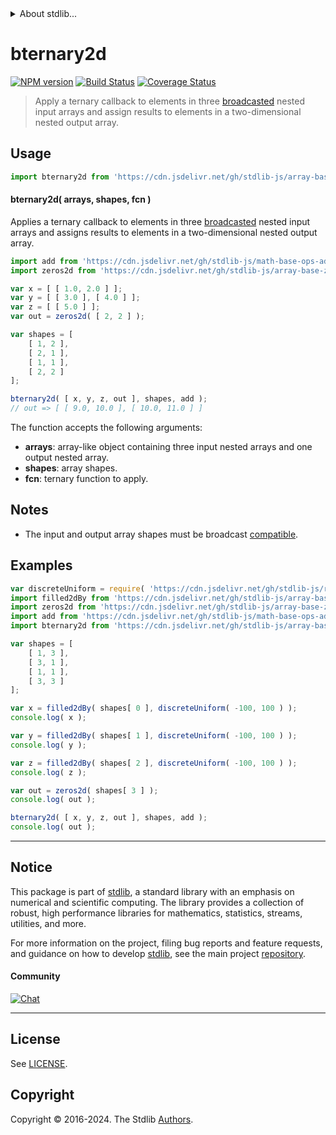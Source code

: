 <!--

@license Apache-2.0

Copyright (c) 2023 The Stdlib Authors.

Licensed under the Apache License, Version 2.0 (the "License");
you may not use this file except in compliance with the License.
You may obtain a copy of the License at

   http://www.apache.org/licenses/LICENSE-2.0

Unless required by applicable law or agreed to in writing, software
distributed under the License is distributed on an "AS IS" BASIS,
WITHOUT WARRANTIES OR CONDITIONS OF ANY KIND, either express or implied.
See the License for the specific language governing permissions and
limitations under the License.

-->


<details>
  <summary>
    About stdlib...
  </summary>
  <p>We believe in a future in which the web is a preferred environment for numerical computation. To help realize this future, we've built stdlib. stdlib is a standard library, with an emphasis on numerical and scientific computation, written in JavaScript (and C) for execution in browsers and in Node.js.</p>
  <p>The library is fully decomposable, being architected in such a way that you can swap out and mix and match APIs and functionality to cater to your exact preferences and use cases.</p>
  <p>When you use stdlib, you can be absolutely certain that you are using the most thorough, rigorous, well-written, studied, documented, tested, measured, and high-quality code out there.</p>
  <p>To join us in bringing numerical computing to the web, get started by checking us out on <a href="https://github.com/stdlib-js/stdlib">GitHub</a>, and please consider <a href="https://opencollective.com/stdlib">financially supporting stdlib</a>. We greatly appreciate your continued support!</p>
</details>

# bternary2d

[![NPM version][npm-image]][npm-url] [![Build Status][test-image]][test-url] [![Coverage Status][coverage-image]][coverage-url] <!-- [![dependencies][dependencies-image]][dependencies-url] -->

> Apply a ternary callback to elements in three [broadcasted][@stdlib/array/base/broadcast-array] nested input arrays and assign results to elements in a two-dimensional nested output array.

<section class="intro">

</section>

<!-- /.intro -->



<section class="usage">

## Usage

```javascript
import bternary2d from 'https://cdn.jsdelivr.net/gh/stdlib-js/array-base-broadcasted-ternary2d@v0.2.0-deno/mod.js';
```

#### bternary2d( arrays, shapes, fcn )

Applies a ternary callback to elements in three [broadcasted][@stdlib/array/base/broadcast-array] nested input arrays and assigns results to elements in a two-dimensional nested output array.

```javascript
import add from 'https://cdn.jsdelivr.net/gh/stdlib-js/math-base-ops-add3@deno/mod.js';
import zeros2d from 'https://cdn.jsdelivr.net/gh/stdlib-js/array-base-zeros2d@deno/mod.js';

var x = [ [ 1.0, 2.0 ] ];
var y = [ [ 3.0 ], [ 4.0 ] ];
var z = [ [ 5.0 ] ];
var out = zeros2d( [ 2, 2 ] );

var shapes = [
    [ 1, 2 ],
    [ 2, 1 ],
    [ 1, 1 ],
    [ 2, 2 ]
];

bternary2d( [ x, y, z, out ], shapes, add );
// out => [ [ 9.0, 10.0 ], [ 10.0, 11.0 ] ]
```

The function accepts the following arguments:

-   **arrays**: array-like object containing three input nested arrays and one output nested array.
-   **shapes**: array shapes.
-   **fcn**: ternary function to apply.

</section>

<!-- /.usage -->

<section class="notes">

## Notes

-   The input and output array shapes must be broadcast [compatible][@stdlib/ndarray/base/broadcast-shapes].

</section>

<!-- /.notes -->

<section class="examples">

## Examples

<!-- eslint no-undef: "error" -->

```javascript
var discreteUniform = require( 'https://cdn.jsdelivr.net/gh/stdlib-js/random-base-discrete-uniform' ).factory;
import filled2dBy from 'https://cdn.jsdelivr.net/gh/stdlib-js/array-base-filled2d-by@deno/mod.js';
import zeros2d from 'https://cdn.jsdelivr.net/gh/stdlib-js/array-base-zeros2d@deno/mod.js';
import add from 'https://cdn.jsdelivr.net/gh/stdlib-js/math-base-ops-add3@deno/mod.js';
import bternary2d from 'https://cdn.jsdelivr.net/gh/stdlib-js/array-base-broadcasted-ternary2d@v0.2.0-deno/mod.js';

var shapes = [
    [ 1, 3 ],
    [ 3, 1 ],
    [ 1, 1 ],
    [ 3, 3 ]
];

var x = filled2dBy( shapes[ 0 ], discreteUniform( -100, 100 ) );
console.log( x );

var y = filled2dBy( shapes[ 1 ], discreteUniform( -100, 100 ) );
console.log( y );

var z = filled2dBy( shapes[ 2 ], discreteUniform( -100, 100 ) );
console.log( z );

var out = zeros2d( shapes[ 3 ] );
console.log( out );

bternary2d( [ x, y, z, out ], shapes, add );
console.log( out );
```

</section>

<!-- /.examples -->

<!-- Section for related `stdlib` packages. Do not manually edit this section, as it is automatically populated. -->

<section class="related">

</section>

<!-- /.related -->

<!-- Section for all links. Make sure to keep an empty line after the `section` element and another before the `/section` close. -->


<section class="main-repo" >

* * *

## Notice

This package is part of [stdlib][stdlib], a standard library with an emphasis on numerical and scientific computing. The library provides a collection of robust, high performance libraries for mathematics, statistics, streams, utilities, and more.

For more information on the project, filing bug reports and feature requests, and guidance on how to develop [stdlib][stdlib], see the main project [repository][stdlib].

#### Community

[![Chat][chat-image]][chat-url]

---

## License

See [LICENSE][stdlib-license].


## Copyright

Copyright &copy; 2016-2024. The Stdlib [Authors][stdlib-authors].

</section>

<!-- /.stdlib -->

<!-- Section for all links. Make sure to keep an empty line after the `section` element and another before the `/section` close. -->

<section class="links">

[npm-image]: http://img.shields.io/npm/v/@stdlib/array-base-broadcasted-ternary2d.svg
[npm-url]: https://npmjs.org/package/@stdlib/array-base-broadcasted-ternary2d

[test-image]: https://github.com/stdlib-js/array-base-broadcasted-ternary2d/actions/workflows/test.yml/badge.svg?branch=v0.2.0
[test-url]: https://github.com/stdlib-js/array-base-broadcasted-ternary2d/actions/workflows/test.yml?query=branch:v0.2.0

[coverage-image]: https://img.shields.io/codecov/c/github/stdlib-js/array-base-broadcasted-ternary2d/main.svg
[coverage-url]: https://codecov.io/github/stdlib-js/array-base-broadcasted-ternary2d?branch=main

<!--

[dependencies-image]: https://img.shields.io/david/stdlib-js/array-base-broadcasted-ternary2d.svg
[dependencies-url]: https://david-dm.org/stdlib-js/array-base-broadcasted-ternary2d/main

-->

[chat-image]: https://img.shields.io/gitter/room/stdlib-js/stdlib.svg
[chat-url]: https://app.gitter.im/#/room/#stdlib-js_stdlib:gitter.im

[stdlib]: https://github.com/stdlib-js/stdlib

[stdlib-authors]: https://github.com/stdlib-js/stdlib/graphs/contributors

[umd]: https://github.com/umdjs/umd
[es-module]: https://developer.mozilla.org/en-US/docs/Web/JavaScript/Guide/Modules

[deno-url]: https://github.com/stdlib-js/array-base-broadcasted-ternary2d/tree/deno
[deno-readme]: https://github.com/stdlib-js/array-base-broadcasted-ternary2d/blob/deno/README.md
[umd-url]: https://github.com/stdlib-js/array-base-broadcasted-ternary2d/tree/umd
[umd-readme]: https://github.com/stdlib-js/array-base-broadcasted-ternary2d/blob/umd/README.md
[esm-url]: https://github.com/stdlib-js/array-base-broadcasted-ternary2d/tree/esm
[esm-readme]: https://github.com/stdlib-js/array-base-broadcasted-ternary2d/blob/esm/README.md
[branches-url]: https://github.com/stdlib-js/array-base-broadcasted-ternary2d/blob/main/branches.md

[stdlib-license]: https://raw.githubusercontent.com/stdlib-js/array-base-broadcasted-ternary2d/main/LICENSE

[@stdlib/array/base/broadcast-array]: https://github.com/stdlib-js/array-base-broadcast-array/tree/deno

[@stdlib/ndarray/base/broadcast-shapes]: https://github.com/stdlib-js/ndarray-base-broadcast-shapes/tree/deno

</section>

<!-- /.links -->
